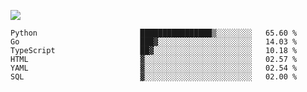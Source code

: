![](https://github-profile-summary-cards.vercel.app/api/cards/profile-details?username=igtm&theme=dracula)
<!--START_SECTION:waka-->

```text
Python                       ████████████████▒░░░░░░░░   65.60 %
Go                           ███▓░░░░░░░░░░░░░░░░░░░░░   14.03 %
TypeScript                   ██▓░░░░░░░░░░░░░░░░░░░░░░   10.18 %
HTML                         ▓░░░░░░░░░░░░░░░░░░░░░░░░   02.57 %
YAML                         ▓░░░░░░░░░░░░░░░░░░░░░░░░   02.54 %
SQL                          ▓░░░░░░░░░░░░░░░░░░░░░░░░   02.00 %
```

<!--END_SECTION:waka-->
